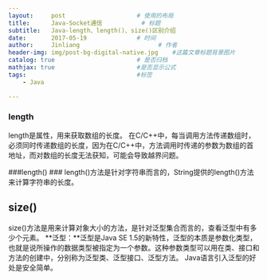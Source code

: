 ```yaml
---
layout:     post                    # 使用的布局
title:      Java-Socket通信           # 标题 
subtitle:   Java-length、length()、size()区别介绍 
date:       2017-05-19              # 时间
author:     Jinliang                      # 作者
header-img: img/post-bg-digital-native.jpg    #这篇文章标题背景图片
catalog: true                       # 是否归档
mathjax: true                       #是否显示公式
tags:                               #标签
    - Java

---
```


### length ###
length是属性，用来获取数组的长度。
在C/C++中，每当调用方法传递数组时，必须同时传递数组的长度，因为在C/C++中，方法调用时传递的参数为数组的首地址，而对数组的长度无法获知，可能会导致越界问题。


###length() ###
length()方法是针对字符串而言的，String提供的length()方法来计算字符串的长度。


## size() ##
size()方法是用来计算对象大小的方法，是针对泛型集合而言的，查看泛型中有多少个元素。
**泛型：**泛型是Java SE 1.5的新特性，泛型的本质是参数化类型，也就是说所操作的数据类型被指定为一个参数。这种参数类型可以用在类、接口和方法的创建中，分别称为泛型类、泛型接口、泛型方法。 Java语言引入泛型的好处是安全简单。